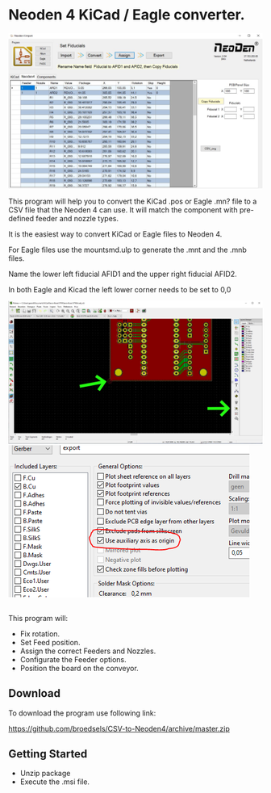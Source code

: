 # Neoden 4 KiCad / Eagle converter.

![KiCad to Neoden4](image/CSV_to_Neoden.JPG)

This program will help you to convert the KiCad .pos or Eagle .mn? file to a CSV file that the Neoden 4 can use.
It will match the component with pre-defined feeder and nozzle types.

It is the easiest way to convert KiCad or Eagle files to Neoden 4.

For Eagle files use the mountsmd.ulp to generate the .mnt and the .mnb files.

Name the lower left fiducial AFID1 and the upper right fiducial AFID2.

In both Eagle and Kicad the left lower corner needs to be set to 0,0

![Set origin](image/Origin.JPG)
![Set origin](image/auxilary.PNG)


##
This program will:

- Fix rotation.
- Set Feed position.
- Assign the correct Feeders and Nozzles.
- Configurate the Feeder options.
- Position the board on the conveyor.


## Download

To download the program use following link:

https://github.com/broedsels/CSV-to-Neoden4/archive/master.zip

## Getting Started

* Unzip package
* Execute the .msi file.



